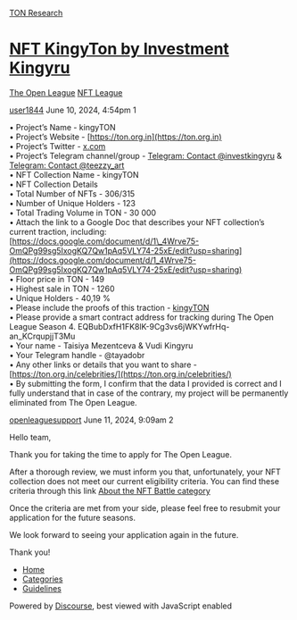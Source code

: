 [TON Research](/)

# [NFT KingyTon by Investment Kingyru](/t/nft-kingyton-by-investment-kingyru/24417)

[The Open League](/c/the-open-league/nft-battle/62)  [NFT League](/c/the-open-league/nft-battle/62) 

    

[user1844](https://tonresear.ch/u/user1844)  June 10, 2024, 4:54pm  1

• Project’s Name - kingyTON  
• Project’s Website - [https://ton.org.in](https://ton.org.in)  
• Project’s Twitter - [x.com](https://twitter.com/IKingyru)  
• Project’s Telegram channel/group - [Telegram: Contact @investkingyru](https://t.me/investkingyru) & [Telegram: Contact @teezzy\_art](https://t.me/teezzy_art)  
• NFT Collection Name - kingyTON  
• NFT Collection Details  
• Total Number of NFTs - 306/315  
• Number of Unique Holders - 123  
• Total Trading Volume in TON - 30 000  
• Attach the link to a Google Doc that describes your NFT collection’s current traction, including: [https://docs.google.com/document/d/1\_4Wrve75-OmQPg99sg5IxogKQ7Qw1pAq5VLY74-25xE/edit?usp=sharing](https://docs.google.com/document/d/1_4Wrve75-OmQPg99sg5IxogKQ7Qw1pAq5VLY74-25xE/edit?usp=sharing)  
• Floor price in TON - 149  
• Highest sale in TON - 1260  
• Unique Holders - 40,19 %  
• Please include the proofs of this traction - [kingyTON](https://getgems.io/collection/EQBubDxfH1FK8lK-9Cg3vs6jWKYwfrHq-an_KCrqupjjT3Mu#stats)  
• Please provide a smart contract address for tracking during The Open League Season 4. EQBubDxfH1FK8lK-9Cg3vs6jWKYwfrHq-an\_KCrqupjjT3Mu  
• Your name - Taisiya Mezentceva & Vudi Kingyru  
• Your Telegram handle - @tayadobr  
• Any other links or details that you want to share - [https://ton.org.in/celebrities/](https://ton.org.in/celebrities/)  
• By submitting the form, I confirm that the data I provided is correct and I fully understand that in case of the contrary, my project will be permanently eliminated from The Open League.

 

[openleaguesupport](https://tonresear.ch/u/openleaguesupport) June 11, 2024, 9:09am  2

Hello team,

Thank you for taking the time to apply for The Open League.

After a thorough review, we must inform you that, unfortunately, your NFT collection does not meet our current eligibility criteria. You can find these criteria through this link [About the NFT Battle category](https://tonresear.ch/t/about-the-nft-battle-category/20070)

Once the criteria are met from your side, please feel free to resubmit your application for the future seasons.

We look forward to seeing your application again in the future.

Thank you!

 

*   [Home](/)
*   [Categories](/categories)
*   [Guidelines](/guidelines)

Powered by [Discourse](https://www.discourse.org), best viewed with JavaScript enabled